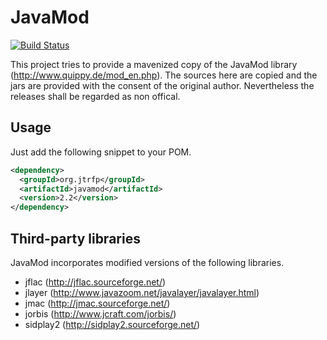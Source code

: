 # JavaMod

[![Build Status](https://travis-ci.org/jtrfp/javamod.png?branch=master)](https://travis-ci.org/jtrfp/javamod)

This project tries to provide a mavenized copy of the JavaMod library (http://www.quippy.de/mod_en.php). The sources here are copied and the jars are provided with the consent of the original author. Nevertheless the releases shall be regarded as non offical.

## Usage

Just add the following snippet to your POM.

```xml
<dependency>
  <groupId>org.jtrfp</groupId>
  <artifactId>javamod</artifactId>
  <version>2.2</version>
</dependency>
```

## Third-party libraries

JavaMod incorporates modified versions of the following libraries.

* jflac (http://jflac.sourceforge.net/)
* jlayer (http://www.javazoom.net/javalayer/javalayer.html)
* jmac (http://jmac.sourceforge.net/)
* jorbis (http://www.jcraft.com/jorbis/)
* sidplay2 (http://sidplay2.sourceforge.net/)
